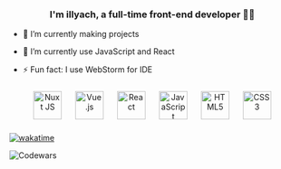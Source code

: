 ### <div align="center">I'm illyach, a full-time front-end developer 👨‍💻 </div>  
  

- 🔭 I’m currently making projects  
  

- 🌱 I’m currently use JavaScript and React  
  

- ⚡ Fun fact: I use WebStorm for IDE  
  

<div align="center">  
<a href="https://nuxtjs.org/" target="_blank"><img style="margin: 10px" src="https://profilinator.rishav.dev/skills-assets/nuxt.png" alt="Nuxt JS" height="50" /></a>  
<a href="https://vuejs.org/" target="_blank"><img style="margin: 10px" src="https://profilinator.rishav.dev/skills-assets/vuejs-original-wordmark.svg" alt="Vue.js" height="50" /></a>  
<a href="https://reactjs.org/" target="_blank"><img style="margin: 10px" src="https://profilinator.rishav.dev/skills-assets/react-original-wordmark.svg" alt="React" height="50" /></a>  
<a href="https://www.javascript.com/" target="_blank"><img style="margin: 10px" src="https://profilinator.rishav.dev/skills-assets/javascript-original.svg" alt="JavaScript" height="50" /></a>  
<a href="https://en.wikipedia.org/wiki/HTML5" target="_blank"><img style="margin: 10px" src="https://profilinator.rishav.dev/skills-assets/html5-original-wordmark.svg" alt="HTML5" height="50" /></a>  
<a href="https://www.w3schools.com/css/" target="_blank"><img style="margin: 10px" src="https://profilinator.rishav.dev/skills-assets/css3-original-wordmark.svg" alt="CSS3" height="50" /></a>  
</div>  

[![wakatime](https://wakatime.com/badge/user/71c3d4f8-5560-4dc2-b4cd-401e4c4abcd6.svg)](https://wakatime.com/@71c3d4f8-5560-4dc2-b4cd-401e4c4abcd6)



![Codewars](https://github.r2v.ch/codewars?user=illyach)

